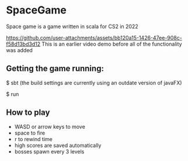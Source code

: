 # SpaceGame
Space game is  a game written in scala for CS2 in 2022


https://github.com/user-attachments/assets/bb120a15-1426-47ee-908c-f58d13bd3d12
This is an earlier video demo before all of the functionality was added


## Getting the game running:

$ sbt (the build settings are currently using an outdate version of javaFX)


$ run

## How to play
- WASD or arrow keys to move
- space to fire
- r to rewind time
- high scores are saved automatically
- bosses spawn every 3 levels

